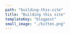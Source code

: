 ```yaml
---
path: "building-this-site"
title: "Building this site"
templateKey: "blogpost"
small_image: "./kitten.png"
---
```

